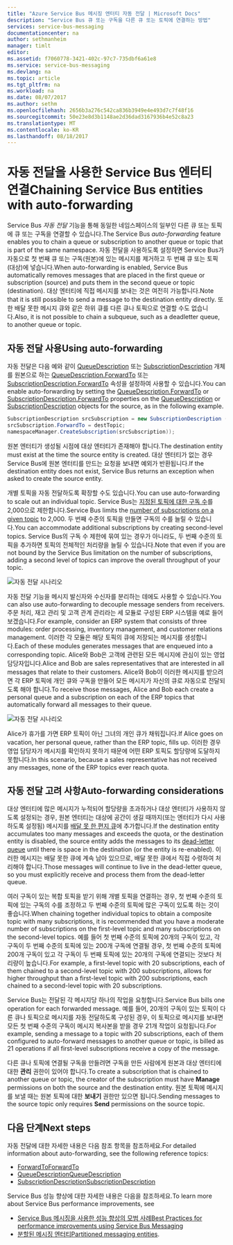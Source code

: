 ```yaml
---
title: "Azure Service Bus 메시징 엔터티 자동 전달 | Microsoft Docs"
description: "Service Bus 큐 또는 구독을 다른 큐 또는 토픽에 연결하는 방법"
services: service-bus-messaging
documentationcenter: na
author: sethmanheim
manager: timlt
editor: 
ms.assetid: f7060778-3421-402c-97c7-735dbf6a61e8
ms.service: service-bus-messaging
ms.devlang: na
ms.topic: article
ms.tgt_pltfrm: na
ms.workload: na
ms.date: 08/07/2017
ms.author: sethm
ms.openlocfilehash: 2656b3a276c542ca836b3949e4e493d7c7f48f16
ms.sourcegitcommit: 50e23e8d3b1148ae2d36dad3167936b4e52c8a23
ms.translationtype: MT
ms.contentlocale: ko-KR
ms.lasthandoff: 08/18/2017
---
```

# <a name="chaining-service-bus-entities-with-auto-forwarding"></a><span data-ttu-id="2c316-103">자동 전달을 사용한 Service Bus 엔터티 연결</span><span class="sxs-lookup"><span data-stu-id="2c316-103">Chaining Service Bus entities with auto-forwarding</span></span>

<span data-ttu-id="2c316-104">Service Bus *자동 전달* 기능을 통해 동일한 네임스페이스의 일부인 다른 큐 또는 토픽에 큐 또는 구독을 연결할 수 있습니다.</span><span class="sxs-lookup"><span data-stu-id="2c316-104">The Service Bus *auto-forwarding* feature enables you to chain a queue or subscription to another queue or topic that is part of the same namespace.</span></span> <span data-ttu-id="2c316-105">자동 전달을 사용하도록 설정하면 Service Bus가 자동으로 첫 번째 큐 또는 구독(원본)에 있는 메시지를 제거하고 두 번째 큐 또는 토픽(대상)에 넣습니다.</span><span class="sxs-lookup"><span data-stu-id="2c316-105">When auto-forwarding is enabled, Service Bus automatically removes messages that are placed in the first queue or subscription (source) and puts them in the second queue or topic (destination).</span></span> <span data-ttu-id="2c316-106">대상 엔터티에 직접 메시지를 보내는 것은 여전히 가능합니다.</span><span class="sxs-lookup"><span data-stu-id="2c316-106">Note that it is still possible to send a message to the destination entity directly.</span></span> <span data-ttu-id="2c316-107">또한 배달 못한 메시지 큐와 같은 하위 큐를 다른 큐나 토픽으로 연결할 수도 없습니다.</span><span class="sxs-lookup"><span data-stu-id="2c316-107">Also, it is not possible to chain a subqueue, such as a deadletter queue, to another queue or topic.</span></span>

## <a name="using-auto-forwarding"></a><span data-ttu-id="2c316-108">자동 전달 사용</span><span class="sxs-lookup"><span data-stu-id="2c316-108">Using auto-forwarding</span></span>
<span data-ttu-id="2c316-109">자동 전달은 다음 예와 같이 [QueueDescription][QueueDescription] 또는 [SubscriptionDescription][SubscriptionDescription] 개체를 원본으로 하는 [QueueDescription.ForwardTo][QueueDescription.ForwardTo] 또는 [SubscriptionDescription.ForwardTo][SubscriptionDescription.ForwardTo] 속성을 설정하여 사용할 수 있습니다.</span><span class="sxs-lookup"><span data-stu-id="2c316-109">You can enable auto-forwarding by setting the [QueueDescription.ForwardTo][QueueDescription.ForwardTo] or [SubscriptionDescription.ForwardTo][SubscriptionDescription.ForwardTo] properties on the [QueueDescription][QueueDescription] or [SubscriptionDescription][SubscriptionDescription] objects for the source, as in the following example.</span></span>

```csharp
SubscriptionDescription srcSubscription = new SubscriptionDescription (srcTopic, srcSubscriptionName);
srcSubscription.ForwardTo = destTopic;
namespaceManager.CreateSubscription(srcSubscription));
```

<span data-ttu-id="2c316-110">원본 엔터티가 생성될 시점에 대상 엔터티가 존재해야 합니다.</span><span class="sxs-lookup"><span data-stu-id="2c316-110">The destination entity must exist at the time the source entity is created.</span></span> <span data-ttu-id="2c316-111">대상 엔터티가 없는 경우 Service Bus에 원본 엔터티를 만드는 요청을 보내면 예외가 반환됩니다.</span><span class="sxs-lookup"><span data-stu-id="2c316-111">If the destination entity does not exist, Service Bus returns an exception when asked to create the source entity.</span></span>

<span data-ttu-id="2c316-112">개별 토픽을 자동 전달하도록 확장할 수도 있습니다.</span><span class="sxs-lookup"><span data-stu-id="2c316-112">You can use auto-forwarding to scale out an individual topic.</span></span> <span data-ttu-id="2c316-113">Service Bus는 [지정된 토픽에 대한 구독 수](service-bus-quotas.md)를 2,000으로 제한합니다.</span><span class="sxs-lookup"><span data-stu-id="2c316-113">Service Bus limits the [number of subscriptions on a given topic](service-bus-quotas.md) to 2,000.</span></span> <span data-ttu-id="2c316-114">두 번째 수준의 토픽을 만들면 구독의 수를 늘릴 수 있습니다.</span><span class="sxs-lookup"><span data-stu-id="2c316-114">You can accommodate additional subscriptions by creating second-level topics.</span></span> <span data-ttu-id="2c316-115">Service Bus의 구독 수 제한에 묶여 있는 경우가 아니라도, 두 번째 수준의 토픽을 추가하면 토픽의 전체적인 처리량을 늘릴 수 있습니다.</span><span class="sxs-lookup"><span data-stu-id="2c316-115">Note that even if you are not bound by the Service Bus limitation on the number of subscriptions, adding a second level of topics can improve the overall throughput of your topic.</span></span>

![자동 전달 시나리오][0]

<span data-ttu-id="2c316-117">자동 전달 기능을 메시지 발신자와 수신자를 분리하는 데에도 사용할 수 있습니다.</span><span class="sxs-lookup"><span data-stu-id="2c316-117">You can also use auto-forwarding to decouple message senders from receivers.</span></span> <span data-ttu-id="2c316-118">주문 처리, 재고 관리 및 고객 관계 관리라는 세 모듈로 구성된 ERP 시스템을 예로 들어 보겠습니다.</span><span class="sxs-lookup"><span data-stu-id="2c316-118">For example, consider an ERP system that consists of three modules: order processing, inventory management, and customer relations management.</span></span> <span data-ttu-id="2c316-119">이러한 각 모듈은 해당 토픽의 큐에 저장되는 메시지를 생성합니다.</span><span class="sxs-lookup"><span data-stu-id="2c316-119">Each of these modules generates messages that are enqueued into a corresponding topic.</span></span> <span data-ttu-id="2c316-120">Alice와 Bob은 고객에 관련된 모든 메시지에 관심이 있는 영업 담당자입니다.</span><span class="sxs-lookup"><span data-stu-id="2c316-120">Alice and Bob are sales representatives that are interested in all messages that relate to their customers.</span></span> <span data-ttu-id="2c316-121">Alice와 Bob이 이러한 메시지를 받으려면 각 ERP 토픽에 개인 큐와 구독을 만들어 모든 메시지가 자신의 큐로 자동으로 전달되도록 해야 합니다.</span><span class="sxs-lookup"><span data-stu-id="2c316-121">To receive those messages, Alice and Bob each create a personal queue and a subscription on each of the ERP topics that automatically forward all messages to their queue.</span></span>

![자동 전달 시나리오][1]

<span data-ttu-id="2c316-123">Alice가 휴가를 가면 ERP 토픽이 아닌 그녀의 개인 큐가 채워집니다.</span><span class="sxs-lookup"><span data-stu-id="2c316-123">If Alice goes on vacation, her personal queue, rather than the ERP topic, fills up.</span></span> <span data-ttu-id="2c316-124">이러한 경우 영업 담당자가 메시지를 확인하지 못하기 때문에 어떤 ERP 토픽도 할당량에 도달하지 못합니다.</span><span class="sxs-lookup"><span data-stu-id="2c316-124">In this scenario, because a sales representative has not received any messages, none of the ERP topics ever reach quota.</span></span>

## <a name="auto-forwarding-considerations"></a><span data-ttu-id="2c316-125">자동 전달 고려 사항</span><span class="sxs-lookup"><span data-stu-id="2c316-125">Auto-forwarding considerations</span></span>

<span data-ttu-id="2c316-126">대상 엔터티에 많은 메시지가 누적되어 할당량을 초과하거나 대상 엔터티가 사용하지 않도록 설정되는 경우, 원본 엔터티는 대상에 공간이 생길 때까지(또는 엔터티가 다시 사용하도록 설정됨) 메시지를 [배달 못 한 편지 큐](service-bus-dead-letter-queues.md)에 추가합니다.</span><span class="sxs-lookup"><span data-stu-id="2c316-126">If the destination entity accumulates too many messages and exceeds the quota, or the destination entity is disabled, the source entity adds the messages to its [dead-letter queue](service-bus-dead-letter-queues.md) until there is space in the destination (or the entity is re-enabled).</span></span> <span data-ttu-id="2c316-127">이러한 메시지는 배달 못한 큐에 계속 남아 있으므로, 배달 못한 큐에서 직접 수령하여 처리해야 합니다.</span><span class="sxs-lookup"><span data-stu-id="2c316-127">Those messages will continue to live in the dead-letter queue, so you must explicitly receive and process them from the dead-letter queue.</span></span>

<span data-ttu-id="2c316-128">여러 구독이 있는 복합 토픽을 받기 위해 개별 토픽을 연결하는 경우, 첫 번째 수준의 토픽에 있는 구독의 수를 조정하고 두 번째 수준의 토픽에 많은 구독이 있도록 하는 것이 좋습니다.</span><span class="sxs-lookup"><span data-stu-id="2c316-128">When chaining together individual topics to obtain a composite topic with many subscriptions, it is recommended that you have a moderate number of subscriptions on the first-level topic and many subscriptions on the second-level topics.</span></span> <span data-ttu-id="2c316-129">예를 들어 첫 번째 수준의 토픽에 20개의 구독이 있고, 각 구독이 두 번째 수준의 토픽에 있는 200개 구독에 연결될 경우, 첫 번째 수준의 토픽에 200개 구독이 있고 각 구독이 두 번째 토픽에 있는 20개의 구독에 연결되는 것보다 처리량이 높습니다.</span><span class="sxs-lookup"><span data-stu-id="2c316-129">For example, a first-level topic with 20 subscriptions, each of them chained to a second-level topic with 200 subscriptions, allows for higher throughput than a first-level topic with 200 subscriptions, each chained to a second-level topic with 20 subscriptions.</span></span>

<span data-ttu-id="2c316-130">Service Bus는 전달된 각 메시지당 하나의 작업을 요청합니다.</span><span class="sxs-lookup"><span data-stu-id="2c316-130">Service Bus bills one operation for each forwarded message.</span></span> <span data-ttu-id="2c316-131">예를 들어, 20개의 구독이 있는 토픽이 다른 큐나 토픽으로 메시지를 자동 전달하도록 구성된 경우, 이 토픽으로 메시지를 보내면 모든 첫 번째 수준의 구독이 메시지 복사본을 받을 경우 21개 작업이 요청됩니다.</span><span class="sxs-lookup"><span data-stu-id="2c316-131">For example, sending a message to a topic with 20 subscriptions, each of them configured to auto-forward messages to another queue or topic, is billed as 21 operations if all first-level subscriptions receive a copy of the message.</span></span>

<span data-ttu-id="2c316-132">다른 큐나 토픽에 연결될 구독을 만들려면 구독을 만든 사람에게 원본과 대상 엔터티에 대한 **관리** 권한이 있어야 합니다.</span><span class="sxs-lookup"><span data-stu-id="2c316-132">To create a subscription that is chained to another queue or topic, the creator of the subscription must have **Manage** permissions on both the source and the destination entity.</span></span> <span data-ttu-id="2c316-133">원본 토픽에 메시지를 보낼 때는 원본 토픽에 대한 **보내기** 권한만 있으면 됩니다.</span><span class="sxs-lookup"><span data-stu-id="2c316-133">Sending messages to the source topic only requires **Send** permissions on the source topic.</span></span>

## <a name="next-steps"></a><span data-ttu-id="2c316-134">다음 단계</span><span class="sxs-lookup"><span data-stu-id="2c316-134">Next steps</span></span>

<span data-ttu-id="2c316-135">자동 전달에 대한 자세한 내용은 다음 참조 항목을 참조하세요.</span><span class="sxs-lookup"><span data-stu-id="2c316-135">For detailed information about auto-forwarding, see the following reference topics:</span></span>

* <span data-ttu-id="2c316-136">[ForwardTo][QueueDescription.ForwardTo]</span><span class="sxs-lookup"><span data-stu-id="2c316-136">[ForwardTo][QueueDescription.ForwardTo]</span></span>
* <span data-ttu-id="2c316-137">[QueueDescription][QueueDescription]</span><span class="sxs-lookup"><span data-stu-id="2c316-137">[QueueDescription][QueueDescription]</span></span>
* <span data-ttu-id="2c316-138">[SubscriptionDescription][SubscriptionDescription]</span><span class="sxs-lookup"><span data-stu-id="2c316-138">[SubscriptionDescription][SubscriptionDescription]</span></span>

<span data-ttu-id="2c316-139">Service Bus 성능 향상에 대한 자세한 내용은 다음을 참조하세요.</span><span class="sxs-lookup"><span data-stu-id="2c316-139">To learn more about Service Bus performance improvements, see</span></span> 

* [<span data-ttu-id="2c316-140">Service Bus 메시징을 사용한 성능 향상의 모범 사례</span><span class="sxs-lookup"><span data-stu-id="2c316-140">Best Practices for performance improvements using Service Bus Messaging</span></span>](service-bus-performance-improvements.md)
* <span data-ttu-id="2c316-141">[분할된 메시징 엔터티][Partitioned messaging entities]</span><span class="sxs-lookup"><span data-stu-id="2c316-141">[Partitioned messaging entities][Partitioned messaging entities].</span></span>

[QueueDescription.ForwardTo]: /dotnet/api/microsoft.servicebus.messaging.queuedescription.forwardto#Microsoft_ServiceBus_Messaging_QueueDescription_ForwardTo
[SubscriptionDescription.ForwardTo]: /dotnet/api/microsoft.servicebus.messaging.subscriptiondescription.forwardto#Microsoft_ServiceBus_Messaging_SubscriptionDescription_ForwardTo
[QueueDescription]: /dotnet/api/microsoft.servicebus.messaging.queuedescription
[SubscriptionDescription]: /dotnet/api/microsoft.servicebus.messaging.queuedescription
[0]: ./media/service-bus-auto-forwarding/IC628631.gif
[1]: ./media/service-bus-auto-forwarding/IC628632.gif
[Partitioned messaging entities]: service-bus-partitioning.md
